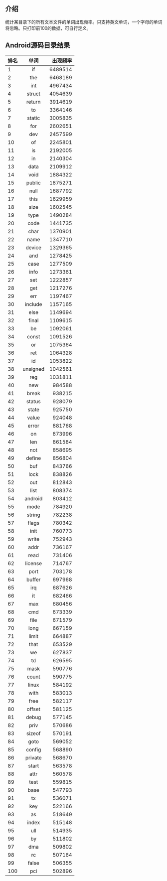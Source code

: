 ## 介绍

统计某目录下的所有文本文件的单词出现频率。只支持英文单词，一个字母的单词将忽略。只打印前100的数据，可自行定义。

## Android源码目录结果

| 排名 | 单词 | 出现频率 |
| ------------- |:-------------:| --------:|
| 1 | if | 6489514 |
| 2 | the | 6468189 |
| 3 | int | 4967434 |
| 4 | struct | 4054639 |
| 5 | return | 3914619 |
| 6 | to | 3364146 |
| 7 | static | 3005835 |
| 8 | for | 2602651 |
| 9 | dev | 2457599 |
| 10 | of | 2245801 |
| 11 | is | 2192005 |
| 12 | in | 2140304 |
| 13 | data | 2109912 |
| 14 | void | 1884322 |
| 15 | public | 1875271 |
| 16 | null | 1687792 |
| 17 | this | 1629959 |
| 18 | size | 1602545 |
| 19 | type | 1490284 |
| 20 | code | 1441735 |
| 21 | char | 1370901 |
| 22 | name | 1347710 |
| 23 | device | 1329365 |
| 24 | and | 1278425 |
| 25 | case | 1277509 |
| 26 | info | 1273361 |
| 27 | set | 1222857 |
| 28 | get | 1217276 |
| 29 | err | 1197467 |
| 30 | include | 1157165 |
| 31 | else | 1149694 |
| 32 | final | 1109615 |
| 33 | be | 1092061 |
| 34 | const | 1091526 |
| 35 | or | 1075364 |
| 36 | ret | 1064328 |
| 37 | id | 1053822 |
| 38 | unsigned | 1042561 |
| 39 | reg | 1031811 |
| 40 | new | 984588 |
| 41 | break | 938215 |
| 42 | status | 928079 |
| 43 | state | 925750 |
| 44 | value | 924048 |
| 45 | error | 881768 |
| 46 | on | 873996 |
| 47 | len | 861584 |
| 48 | not | 858695 |
| 49 | define | 856804 |
| 50 | buf | 843766 |
| 51 | lock | 838826 |
| 52 | out | 812843 |
| 53 | list | 808374 |
| 54 | android | 803412 |
| 55 | mode | 784920 |
| 56 | string | 782238 |
| 57 | flags | 780342 |
| 58 | init | 760773 |
| 59 | write | 752943 |
| 60 | addr | 736167 |
| 61 | read | 731406 |
| 62 | license | 714767 |
| 63 | port | 703178 |
| 64 | buffer | 697968 |
| 65 | irq | 687626 |
| 66 | it | 682466 |
| 67 | max | 680456 |
| 68 | cmd | 673339 |
| 69 | file | 671579 |
| 70 | long | 667159 |
| 71 | limit | 664887 |
| 72 | that | 653529 |
| 73 | we | 627837 |
| 74 | td | 626595 |
| 75 | mask | 590776 |
| 76 | count | 590775 |
| 77 | linux | 584192 |
| 78 | with | 583013 |
| 79 | free | 582117 |
| 80 | offset | 581125 |
| 81 | debug | 577145 |
| 82 | priv | 570686 |
| 83 | sizeof | 570191 |
| 84 | goto | 569052 |
| 85 | config | 568890 |
| 86 | private | 568670 |
| 87 | start | 563578 |
| 88 | attr | 560578 |
| 89 | test | 559815 |
| 90 | base | 547793 |
| 91 | tx | 536071 |
| 92 | key | 522166 |
| 93 | as | 518649 |
| 94 | index | 515148 |
| 95 | ull | 514935 |
| 96 | by | 511802 |
| 97 | dma | 509802 |
| 98 | rc | 507164 |
| 99 | false | 506355 |
| 100 | pci | 502896 |

